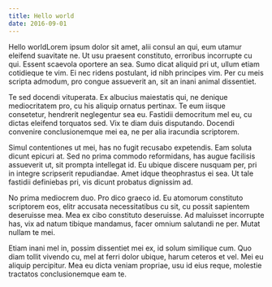 ```yaml
---
title: Hello world
date: 2016-09-01
---
```


Hello worldLorem ipsum dolor sit amet, alii consul an qui, eum utamur eleifend suavitate ne. Ut usu praesent constituto, erroribus incorrupte cu qui. Essent scaevola oportere an sea. Sumo dicat aliquid pri ut, ullum etiam cotidieque te vim. Ei nec ridens postulant, id nibh principes vim. Per cu meis scripta admodum, pro congue assueverit an, sit an inani animal dissentiet.

Te sed docendi vituperata. Ex albucius maiestatis qui, ne denique mediocritatem pro, cu his aliquip ornatus pertinax. Te eum iisque consetetur, hendrerit neglegentur sea eu. Fastidii democritum mel eu, cu dictas eleifend torquatos sed. Vix te diam duis disputando. Docendi convenire conclusionemque mei ea, ne per alia iracundia scriptorem.

Simul contentiones ut mei, has no fugit recusabo expetendis. Eam soluta dicunt epicuri at. Sed no prima commodo reformidans, has augue facilisis assueverit ut, sit prompta intellegat id. Eu ubique discere nusquam per, pri in integre scripserit repudiandae. Amet idque theophrastus ei sea. Ut tale fastidii definiebas pri, vis dicunt probatus dignissim ad.

No prima mediocrem duo. Pro dico graeco id. Eu atomorum constituto scriptorem eos, elitr accusata necessitatibus cu sit, cu possit sapientem deseruisse mea. Mea ex cibo constituto deseruisse. Ad maluisset incorrupte has, vix ad natum tibique mandamus, facer omnium salutandi ne per. Mutat nullam te mei.

Etiam inani mel in, possim dissentiet mei ex, id solum similique cum. Quo diam tollit vivendo cu, mel at ferri dolor ubique, harum ceteros et vel. Mei eu aliquip percipitur. Mea eu dicta veniam propriae, usu id eius reque, molestie tractatos conclusionemque eam te.
